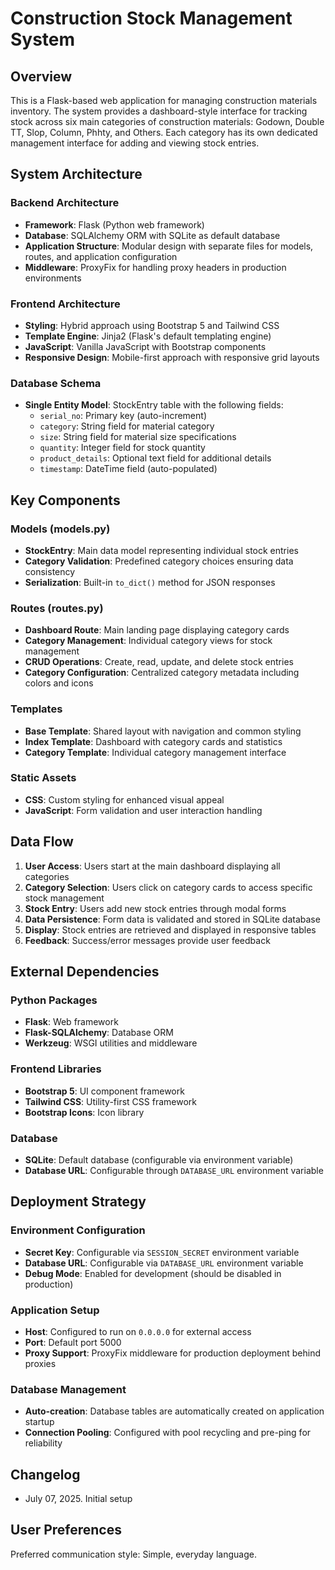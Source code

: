# Construction Stock Management System

## Overview

This is a Flask-based web application for managing construction materials inventory. The system provides a dashboard-style interface for tracking stock across six main categories of construction materials: Godown, Double TT, Slop, Column, Phhty, and Others. Each category has its own dedicated management interface for adding and viewing stock entries.

## System Architecture

### Backend Architecture
- **Framework**: Flask (Python web framework)
- **Database**: SQLAlchemy ORM with SQLite as default database
- **Application Structure**: Modular design with separate files for models, routes, and application configuration
- **Middleware**: ProxyFix for handling proxy headers in production environments

### Frontend Architecture
- **Styling**: Hybrid approach using Bootstrap 5 and Tailwind CSS
- **Template Engine**: Jinja2 (Flask's default templating engine)
- **JavaScript**: Vanilla JavaScript with Bootstrap components
- **Responsive Design**: Mobile-first approach with responsive grid layouts

### Database Schema
- **Single Entity Model**: StockEntry table with the following fields:
  - `serial_no`: Primary key (auto-increment)
  - `category`: String field for material category
  - `size`: String field for material size specifications
  - `quantity`: Integer field for stock quantity
  - `product_details`: Optional text field for additional details
  - `timestamp`: DateTime field (auto-populated)

## Key Components

### Models (models.py)
- **StockEntry**: Main data model representing individual stock entries
- **Category Validation**: Predefined category choices ensuring data consistency
- **Serialization**: Built-in `to_dict()` method for JSON responses

### Routes (routes.py)
- **Dashboard Route**: Main landing page displaying category cards
- **Category Management**: Individual category views for stock management
- **CRUD Operations**: Create, read, update, and delete stock entries
- **Category Configuration**: Centralized category metadata including colors and icons

### Templates
- **Base Template**: Shared layout with navigation and common styling
- **Index Template**: Dashboard with category cards and statistics
- **Category Template**: Individual category management interface

### Static Assets
- **CSS**: Custom styling for enhanced visual appeal
- **JavaScript**: Form validation and user interaction handling

## Data Flow

1. **User Access**: Users start at the main dashboard displaying all categories
2. **Category Selection**: Users click on category cards to access specific stock management
3. **Stock Entry**: Users add new stock entries through modal forms
4. **Data Persistence**: Form data is validated and stored in SQLite database
5. **Display**: Stock entries are retrieved and displayed in responsive tables
6. **Feedback**: Success/error messages provide user feedback

## External Dependencies

### Python Packages
- **Flask**: Web framework
- **Flask-SQLAlchemy**: Database ORM
- **Werkzeug**: WSGI utilities and middleware

### Frontend Libraries
- **Bootstrap 5**: UI component framework
- **Tailwind CSS**: Utility-first CSS framework
- **Bootstrap Icons**: Icon library

### Database
- **SQLite**: Default database (configurable via environment variable)
- **Database URL**: Configurable through `DATABASE_URL` environment variable

## Deployment Strategy

### Environment Configuration
- **Secret Key**: Configurable via `SESSION_SECRET` environment variable
- **Database URL**: Configurable via `DATABASE_URL` environment variable
- **Debug Mode**: Enabled for development (should be disabled in production)

### Application Setup
- **Host**: Configured to run on `0.0.0.0` for external access
- **Port**: Default port 5000
- **Proxy Support**: ProxyFix middleware for production deployment behind proxies

### Database Management
- **Auto-creation**: Database tables are automatically created on application startup
- **Connection Pooling**: Configured with pool recycling and pre-ping for reliability

## Changelog
- July 07, 2025. Initial setup

## User Preferences

Preferred communication style: Simple, everyday language.